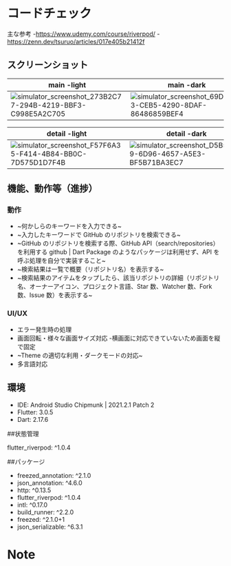 # コードチェック
主な参考
    -https://www.udemy.com/course/riverpod/
    -https://zenn.dev/tsuruo/articles/017e405b21412f

## スクリーンショット

|main -light|main -dark|
|---|---|
|![simulator_screenshot_273B2C77-294B-4219-BBF3-C998E5A2C705](https://user-images.githubusercontent.com/111117157/185022369-78da316f-a4dc-411d-925b-ec4bb2b62953.png)|![simulator_screenshot_69DB66E3-CEB5-4290-8DAF-86486859BEF4](https://user-images.githubusercontent.com/111117157/185022415-d4b7ecfa-4637-49e9-9407-5462b03873c8.png)|

|detail -light|detail -dark|
|---|---|
|![simulator_screenshot_F57F6A35-F414-4B84-BB0C-7D575D1D7F4B](https://user-images.githubusercontent.com/111117157/185022465-554b6042-494d-46ca-aa77-f91968578d5f.png)|![simulator_screenshot_D5B5CDF9-6D96-4657-A5E3-BF5B71BA3EC7](https://user-images.githubusercontent.com/111117157/185022500-58a3690d-c43e-4034-8390-b98857ced04d.png)|


## 機能、動作等（進捗）
### 動作
* ~何かしらのキーワードを入力できる~
* ~入力したキーワードで GitHub のリポジトリを検索できる~
* ~GitHub のリポジトリを検索する際、GitHub API（search/repositories）を利用する
  github | Dart Package のようなパッケージは利用せず、API を呼ぶ処理を自分で実装すること~
* ~検索結果は一覧で概要（リポジトリ名）を表示する~
* ~検索結果のアイテムをタップしたら、該当リポジトリの詳細（リポジトリ名、オーナーアイコン、プロジェクト言語、Star 数、Watcher 数、Fork 数、Issue 数）を表示する~

### UI/UX
* エラー発生時の処理
* 画面回転・様々な画面サイズ対応
    -横画面に対応できていないため画面を縦で固定
* ~Theme の適切な利用・ダークモードの対応~
* 多言語対応

## 環境

* IDE: Android Studio Chipmunk | 2021.2.1 Patch 2
* Flutter: 3.0.5
* Dart: 2.17.6

##状態管理

flutter_riverpod: ^1.0.4

##パッケージ

* freezed_annotation: ^2.1.0
* json_annotation: ^4.6.0
* http: ^0.13.5
* flutter_riverpod: ^1.0.4
* intl: ^0.17.0
* build_runner: ^2.2.0
* freezed: ^2.1.0+1
* json_serializable: ^6.3.1



# Note
